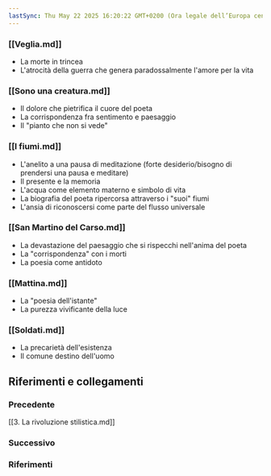 ```yaml
---
lastSync: Thu May 22 2025 16:20:22 GMT+0200 (Ora legale dell’Europa centrale)
---
```

### [[Veglia.md]]
- La morte in trincea
- L'atrocità della guerra che genera paradossalmente l'amore per la vita

### [[Sono una creatura.md]]
- Il dolore che pietrifica il cuore del poeta
- La corrispondenza fra sentimento e paesaggio
- Il "pianto che non si vede"

### [[I fiumi.md]]
- L'anelito a una pausa di meditazione (forte desiderio/bisogno di prendersi una pausa e meditare)
- Il presente e la memoria
- L'acqua come elemento materno e simbolo di vita
- La biografia del poeta ripercorsa attraverso i "suoi" fiumi
- L'ansia di riconoscersi come parte del flusso universale

### [[San Martino del Carso.md]]
- La devastazione del paesaggio che si rispecchi nell'anima del poeta
- La "corrispondenza" con i morti
- La poesia come antidoto

### [[Mattina.md]]
- La "poesia dell'istante"
- La purezza vivificante della luce

### [[Soldati.md]]
- La precarietà dell'esistenza
- Il comune destino dell'uomo


## Riferimenti e collegamenti
### Precedente
[[3. La rivoluzione stilistica.md]]

### Successivo


### Riferimenti
